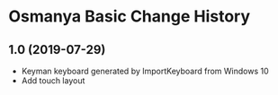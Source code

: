 Osmanya Basic Change History
====================

1.0 (2019-07-29)
----------------
* Keyman keyboard generated by ImportKeyboard from Windows 10 
* Add touch layout
